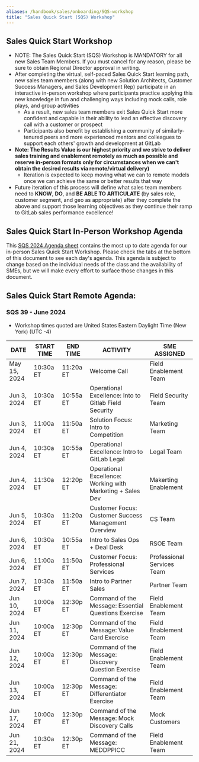 ```yaml
---
aliases: /handbook/sales/onboarding/SQS-workshop
title: "Sales Quick Start (SQS) Workshop"
---
```








## Sales Quick Start Workshop
- NOTE: The Sales Quick Start (SQS) Workshop is MANDATORY for all new Sales Team Members. If you must cancel for any reason, please be sure to obtain Regional Director approval in writing.
- After completing the virtual, self-paced Sales Quick Start learning path, new sales team members (along with new Solution Architects, Customer Success Managers, and Sales Development Rep) participate in an interactive in-person workshop where participants practice applying this new knowledge in fun and challenging ways including mock calls, role plays, and group activities
   - As a result, new sales team members exit Sales Quick Start more confident and capable in their ability to lead an effective discovery call with a customer or prospect
   - Participants also benefit by establishing a community of similarly-tenured peers and more experienced mentors and colleagues to support each others' growth and development at GitLab
- **Note: The Results Value is our highest priority and we strive to deliver sales training and enablement remotely as much as possible and reserve in-person formats only for circumstances when we can't obtain the desired results via remote/virtual delivery)**
   - Iteration is expected to keep moving what we can to remote models once we can achieve the same or better results that way
- Future iteration of this process will define what sales team members need to **KNOW**, **DO**, and **BE ABLE TO ARTICULATE** (by sales role, customer segment, and geo as appropriate) after they complete the above and support those learning objectives as they continue their ramp to GitLab sales performance excellence!

## Sales Quick Start In-Person Workshop Agenda

This [SQS 2024 Agenda sheet](https://docs.google.com/spreadsheets/d/1f64fZCKbrz7JEydEIkUeGZ16nQuLxNgD6RXEM2zEgws/edit?usp=sharing) contains the most up to date agenda for our in-person Sales Quick Start Workshop. Please check the tabs at the bottom of this document to see each day's agenda. This agenda is subject to change based on the individual needs of the class and the availability of SMEs, but we will make every effort to surface those changes in this document.


## Sales Quick Start Remote Agenda:


### SQS 39 - June 2024

- Workshop times quoted are United States Eastern Daylight Time (New York) (UTC -4)

| DATE | START TIME | END TIME | ACTIVITY | SME ASSIGNED |
|------|------------|----------|----------|--------------|
| May 15, 2024 | 10:30a ET | 11:20a ET | Welcome Call | Field Enablement Team |
| Jun 3, 2024 | 10:30a ET | 10:55a ET | Operational Excellence: Into to Gitlab Field Security | Field Security Team |
| Jun 3, 2024 | 11:00a ET | 11:50a ET | Solution Focus: Intro to Competition | Marketing Team |
| Jun 4, 2024 | 10:30a ET | 10:55a ET | Operational Excellence: Intro to GitLab Legal | Legal Team  |
| Jun 4, 2024 | 11:30a ET | 12:20p ET | Operational Excellence: Working with Marketing + Sales Dev | Makerting Enablement |
| Jun 5, 2024 | 10:30a ET | 11:20a ET | Customer Focus: Customer Success Management Overview | CS Team  |
| Jun 6, 2024 | 10:30a ET | 10:55a ET | Intro to Sales Ops + Deal Desk |  RSOE Team  |
| Jun 6, 2024 | 11:00a ET | 11:50a ET | Customer Focus: Professional Services | Professional Services Team |
| Jun 7, 2024 | 10:30a ET | 11:50a ET | Intro to Partner Sales | Partner Team |
| Jun 10, 2024 | 10:00a ET | 12:30p ET | Command of the Message: Essential Questions Exercise | Field Enablement Team |
| Jun 11, 2024 | 10:00a ET | 12:30p ET | Command of the Message: Value Card Exercise | Field Enablement Team |
| Jun 12, 2024 | 10:00a ET | 12:30p ET | Command of the Message: Discovery Question Exercise | Field Enablement Team |
| Jun 13, 2024 | 10:00a ET | 12:30p ET | Command of the Message: Differentiator Exercise | Field Enablement Team  |
| Jun 17, 2024 | 10:00a ET | 12:30p ET | Command of the Message: Mock Discovery Calls | Mock Customers |
| Jun 21, 2024 | 10:30a ET | 12:30p ET | Command of the Message: MEDDPPICC  | Field Enablement Team |






